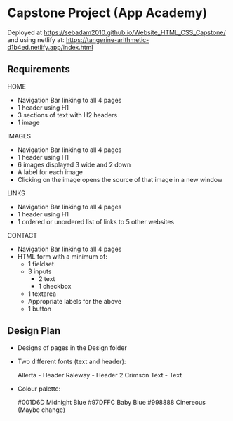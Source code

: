 # Capstone Project (App Academy)
Deployed at https://sebadam2010.github.io/Website_HTML_CSS_Capstone/
and using netlify at: https://tangerine-arithmetic-d1b4ed.netlify.app/index.html

## Requirements
HOME
- Navigation Bar linking to all 4 pages
- 1 header using H1
- 3 sections of text with H2 headers
- 1 image

IMAGES
- Navigation Bar linking to all 4 pages
- 1 header using H1
- 6 images displayed 3 wide and 2 down
- A label for each image
- Clicking on the image opens the source of that image in a new window

LINKS
- Navigation Bar linking to all 4 pages
- 1 header using H1
- 1 ordered or unordered list of links to 5 other websites

CONTACT
- Navigation Bar linking to all 4 pages
- HTML form with a minimum of:
    - 1 fieldset
    - 3 inputs
        - 2 text
        - 1 checkbox
    - 1 textarea
    - Appropriate labels for the above
    - 1 button

## Design Plan

- Designs of pages in the Design folder

- Two different fonts (text and header):

    Allerta - Header
    Raleway - Header 2
    Crimson Text - Text

- Colour palette:

    #001D6D Midnight Blue
    #97DFFC Baby Blue
    #998888 Cinereous (Maybe change)
